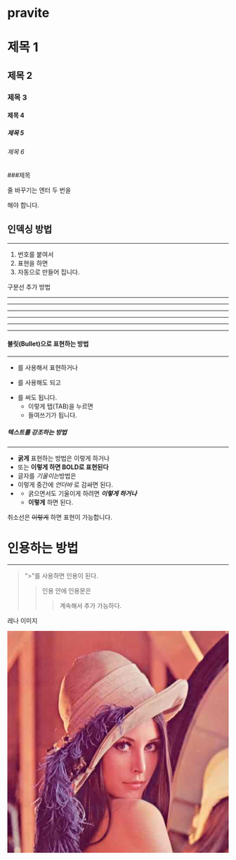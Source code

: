 # pravite

# 제목 1

## 제목 2

### 제목 3

#### 제목 4

##### 제목 5 

###### 제목 6

###제목

줄 바꾸기는
엔터 두 번을 

해야 합니다.

## 인덱싱 방법
- - -
1. 번호를 붙여서
2. 표현을 하면
3. 자동으로 만들어 집니다.

구분선 추가 방법

---

------


- - - - - -

***

********

* * *

#### 불릿(Bullet)으로 표현하는 방법
**********
+ 를 사용해서 표현하거나
- 를 사용해도 되고
* 를 써도 됩니다.
  * 이렇게 탭(TAB)을 누르면
  * 들여쓰기가 됩니다.

##### 텍스트를 강조하는 방법
- - - - -
+ **굵게** 표현하는 방법은 이렇게 하거나
+ 또는 __이렇게 하면 BOLD로 표현된다__
+ 글자를 *기울이는*방법은
+ 이렇게 중간에 _언더바_ 로 감싸면 된다.
+  
  + 굵으면서도 기울이게 하려면 ***이렇게 하거나***
  + __이렇게__ 하면 된다.

취소선은 ~~이렇게~~ 하면 표현이 가능합니다.

# 인용하는 방법
- - -
> ">"를 사용하면 인용이 된다.
>> 인용 안에 인용문은
>>> 계속해서 추가 가능하다.

레나 이미지

![레나 이미지](https://github.com/l1l-1l1/pravite/blob/main/lena.jpg)
